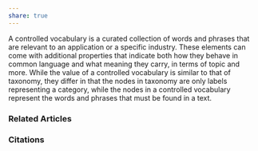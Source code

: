 ```yaml
---
share: true
---
```


A controlled vocabulary is a curated collection of words and phrases that are relevant to an application or a specific industry. These elements can come with additional properties that indicate both how they behave in common language and what meaning they carry, in terms of topic and more. While the value of a controlled vocabulary is similar to that of taxonomy, they differ in that the nodes in taxonomy are only labels representing a category, while the nodes in a controlled vocabulary represent the words and phrases that must be found in a text.

### Related Articles

### Citations
